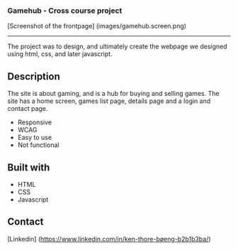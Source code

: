 ### Gamehub - Cross course project

<picture>
    [Screenshot of the frontpage] (images/gamehub.screen.png)
</picture>

---

The project was to design, and ultimately create the webpage we designed using html, css, and later javascript.

## Description

The site is about gaming, and is a hub for buying and selling games. 
The site has a home screen, games list page, details page and a login and contact page.

- Responsive
- WCAG
- Easy to use
- Not functional

## Built with

- HTML
- CSS
- Javascript

## Contact
[Linkedin] (https://www.linkedin.com/in/ken-thore-bøeng-b2b1b3ba/)
